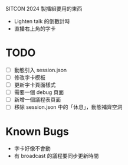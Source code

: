SITCON 2024 製播組要用的東西

* Lighten talk 的倒數計時
* 直播右上角的字卡

# TODO

- [ ] 動態引入 session.json
- [ ] 修改字卡模板
- [ ] 更新字卡頁面樣式
- [ ] 需要一個 debug 頁面
- [ ] 新增一個議程表頁面
- [ ] 移除 session.json 中的「休息」，動態補齊空洞

# Known Bugs
* 字卡好像不會動
* 有 broadcast 的議程要同步更新時間
 
